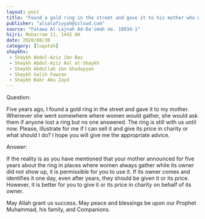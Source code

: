 ```yaml
---
layout: post
title: "Found a gold ring in the street and gave it to his mother who would ask people if anyone lost a ring"
publisher: "alsalafiyyah@icloud.com"
source: "Fatawa Al-Lajnah Ad-Da'imah no. 18934-1"
hijri: Muharram 11, 1442 AH
date: 2020/08/30
category: [luqatah]
shaykhs: 
 - Shaykh Abdul-Aziz ibn Baz
 - Shaykh Abdul-Aziz Aal al-Shaykh
 - Shaykh Abdullah ibn Ghudayyan
 - Shaykh Salih Fawzan
 - Shaykh Bakr Abu Zayd
---
```


Question: 

Five years ago, I found a gold ring in the street and gave it to my mother. Whenever she went somewhere where women would gather, she would ask them if anyone lost a ring but no one answered. The ring is still with us until now. Please, illustrate for me if I can sell it and give its price in charity or what should I do? I hope you will give me the appropriate advice.

Answer:

If the reality is as you have mentioned that your mother announced for five years about the ring in places where women always gather while its owner did not show up, it is permissible for you to use it. If its owner comes and identifies it one day, even after years, they should be given it or its price. However, it is better for you to give it or its price in charity on behalf of its owner.

May Allah grant us success. May peace and blessings be upon our Prophet Muhammad, his family, and Companions.
